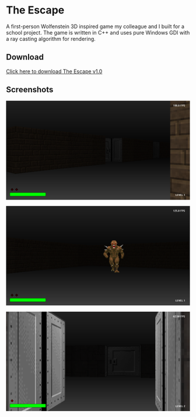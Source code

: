 # The Escape

A first-person Wolfenstein 3D inspired game my colleague and I built for a school project. The game is written in C++ and uses pure Windows GDI with a ray casting algorithm for rendering.

## Download

[Click here to download The Escape v1.0](https://github.com/mirzahalilcevic/TheEscape/releases/download/v1.0/TheEscape.zip)

## Screenshots

![screenshot1](screenshots/screenshot1.png)

![screenshot2](screenshots/screenshot2.png)

![screenshot3](screenshots/screenshot3.png)

